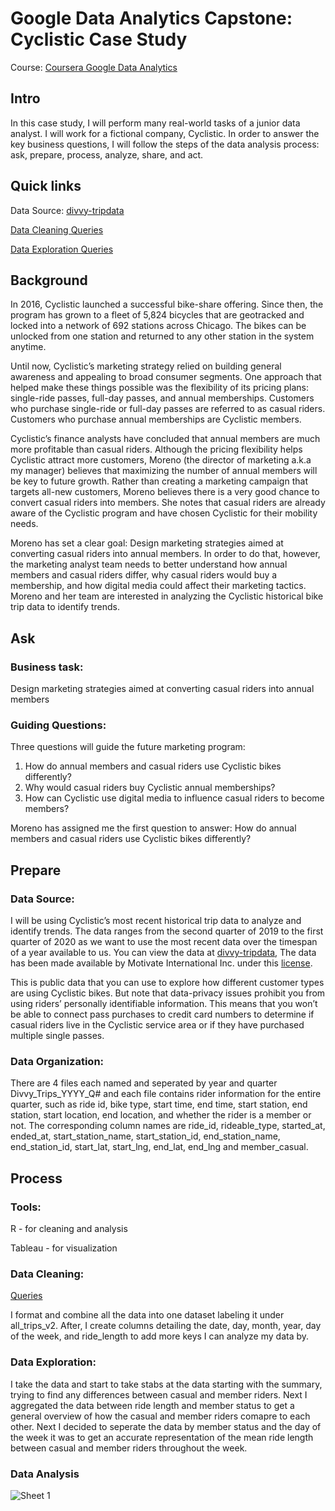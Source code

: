 # Google Data Analytics Capstone: Cyclistic Case Study
Course: [Coursera Google Data Analytics](https://www.coursera.org/professional-certificates/google-data-analytics#outcomes)

## Intro
In this case study, I will perform many real-world tasks of a junior data analyst. I will work for a fictional company, Cyclistic. In order to
answer the key business questions, I will follow the steps of the data analysis process: ask, prepare, process, analyze,
share, and act.

## Quick links

Data Source: [divvy-tripdata](https://divvy-tripdata.s3.amazonaws.com/index.html)

[Data Cleaning Queries](https://github.com/Aerohearth/Data-Analysis-Projects/blob/main/Data%20Cleaning)

[Data Exploration Queries](https://github.com/Aerohearth/Data-Analysis-Projects/blob/main/Data%20Cleaning)

## Background

In 2016, Cyclistic launched a successful bike-share offering. Since then, the program has grown to a fleet of 5,824 bicycles that
are geotracked and locked into a network of 692 stations across Chicago. The bikes can be unlocked from one station and
returned to any other station in the system anytime.

Until now, Cyclistic’s marketing strategy relied on building general awareness and appealing to broad consumer segments.
One approach that helped make these things possible was the flexibility of its pricing plans: single-ride passes, full-day passes,
and annual memberships. Customers who purchase single-ride or full-day passes are referred to as casual riders. Customers
who purchase annual memberships are Cyclistic members.

Cyclistic’s finance analysts have concluded that annual members are much more profitable than casual riders. Although the
pricing flexibility helps Cyclistic attract more customers, Moreno (the director of marketing a.k.a my manager) believes that maximizing the number of annual members will
be key to future growth. Rather than creating a marketing campaign that targets all-new customers, Moreno believes there is a
very good chance to convert casual riders into members. She notes that casual riders are already aware of the Cyclistic
program and have chosen Cyclistic for their mobility needs.

Moreno has set a clear goal: Design marketing strategies aimed at converting casual riders into annual members. In order to
do that, however, the marketing analyst team needs to better understand how annual members and casual riders differ, why
casual riders would buy a membership, and how digital media could affect their marketing tactics. Moreno and her team are
interested in analyzing the Cyclistic historical bike trip data to identify trends.

## Ask

### Business task: 
Design marketing strategies aimed at converting casual riders into annual members

### Guiding Questions:

Three questions will guide the future marketing program:
1. How do annual members and casual riders use Cyclistic bikes differently?
2. Why would casual riders buy Cyclistic annual memberships?
3. How can Cyclistic use digital media to influence casual riders to become members?

Moreno has assigned me the first question to answer: How do annual members and casual riders use Cyclistic bikes
differently?

## Prepare

### Data Source:
I will be using Cyclistic’s most recent historical trip data to analyze and identify trends. The data ranges from the second quarter of 2019 to the first quarter of 2020 as we want to use the most recent data over the timespan of a year available to us. You can view the data at [divvy-tripdata](https://divvy-tripdata.s3.amazonaws.com/index.html), The data has been made available by Motivate International Inc. under this [license](https://ride.divvybikes.com/data-license-agreement).

This is public data that you can use to explore how different customer types are
using Cyclistic bikes. But note that data-privacy issues prohibit you from using riders’ personally identifiable information. This
means that you won’t be able to connect pass purchases to credit card numbers to determine if casual riders live in the
Cyclistic service area or if they have purchased multiple single passes.

### Data Organization:
There are 4 files each named and seperated by year and quarter Divvy_Trips_YYYY_Q# and each file contains rider information for the entire quarter, such as ride id, bike type, start time, end time, start station, end station, start location, end location, and whether the rider is a member or not. The corresponding column names are ride_id, rideable_type, started_at, ended_at, start_station_name, start_station_id, end_station_name, end_station_id, start_lat, start_lng, end_lat, end_lng and member_casual.

## Process

### Tools:

R - for cleaning and analysis

Tableau - for visualization

### Data Cleaning:

[Queries](https://github.com/Aerohearth/Data-Analysis-Projects/blob/main/Data%20Cleaning)

I format and combine all the data into one dataset labeling it under all_trips_v2. After, I create columns detailing the date, day, month, year, day of the week, and ride_length to add more keys I can analyze my data by.

### Data Exploration:

I take the data and start to take stabs at the data starting with the summary, trying to find any differences between casual and member riders. Next I aggregated the data between ride length and member status to get a general overview of how the casual and member riders comapre to each other. Next I decided to seperate the data by member status and the day of the week it was to get an accurate representation of the mean ride length between casual and member riders throughout the week.

### Data Analysis

![Sheet 1](https://github.com/Aerohearth/Data-Analysis-Projects/assets/137971084/77165b44-fd66-46d6-aa95-91947a0827f0)

